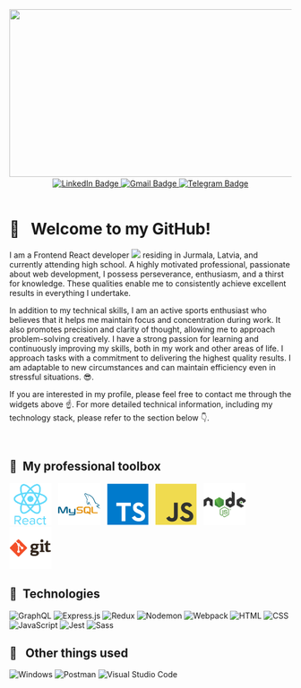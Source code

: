 <div align="center">
  <img src="https://media.giphy.com/media/dWesBcTLavkZuG35MI/giphy.gif" width="600" height="300"/>
</div>

<div id="badges" align="center">
  <a href="https://www.linkedin.com/in/alexander-kuznecov/" target="_blank"">
    <img src="https://img.shields.io/badge/LinkedIn-blue?logo=linkedin&logoColor=white&style=for-the-badge" alt="LinkedIn Badge"/>
  </a>
  <a href="https://alexander.kuznecov16@gmail.com">
    <img src="https://img.shields.io/badge/Gmail-red?logo=gmail&logoColor=white&style=for-the-badge" alt="Gmail Badge"/>
  </a>
  <a href="https://t.me/kznws">
    <img src="https://img.shields.io/badge/Telegram-blue?logo=telegram&logoColor=white&style=for-the-badge" alt="Telegram Badge"/>
  </a>
</div>

<div id="badges" align="center">
  <img src="https://komarev.com/ghpvc/?username=alexkuznecov160z&style=for-the-badge" alt=""/>
</div>

# 👋 &nbsp; Welcome to my GitHub!

I am a Frontend React developer <img src="https://media.giphy.com/media/WUlplcMpOCEmTGBtBW/giphy.gif" width="30px"> residing in Jurmala, Latvia, and currently attending high school. A highly motivated professional, passionate about web development, I possess perseverance, enthusiasm, and a thirst for knowledge. These qualities enable me to consistently achieve excellent results in everything I undertake.

In addition to my technical skills, I am an active sports enthusiast who believes that it helps me maintain focus and concentration during work. It also promotes precision and clarity of thought, allowing me to approach problem-solving creatively. I have a strong passion for learning and continuously improving my skills, both in my work and other areas of life. I approach tasks with a commitment to delivering the highest quality results. I am adaptable to new circumstances and can maintain efficiency even in stressful situations. 😎.

If you are interested in my profile, please feel free to contact me through the widgets above ☝️. For more detailed technical information, including my technology stack, please refer to the section below 👇.

&nbsp;

## 🧰 &nbsp;My professional toolbox

<img  src="https://raw.githubusercontent.com/devicons/devicon/master/icons/react/react-original-wordmark.svg" alt="React" width="75" height="75"/> &nbsp;
<img  src="https://raw.githubusercontent.com/devicons/devicon/master/icons/mysql/mysql-original-wordmark.svg" alt="MySQL" width="75" height="75"/> &nbsp;
<img  src="https://raw.githubusercontent.com/devicons/devicon/master/icons/typescript/typescript-original.svg" alt="TypeScript" width="75" height="75"/> &nbsp;
<img  src="https://raw.githubusercontent.com/devicons/devicon/master/icons/javascript/javascript-original.svg" alt="JavaScript" width="75" height="75"/> &nbsp;
<img  src="https://raw.githubusercontent.com/devicons/devicon/master/icons/nodejs/nodejs-original-wordmark.svg" alt="Node" width="75" height="75"/> &nbsp;
<img  src="https://raw.githubusercontent.com/devicons/devicon/1119b9f84c0290e0f0b38982099a2bd027a48bf1/icons/git/git-original-wordmark.svg" alt="Git" width="75" height="75"/> &nbsp;

## 🔧 &nbsp;Technologies

![GraphQL](https://img.shields.io/badge/GraphQL-E10098?style=for-the-badge&logo=GraphQL&logoColor=white)
![Express.js](https://img.shields.io/badge/Express.js-000000?style=for-the-badge&logo=Express&logoColor=white)
![Redux](https://img.shields.io/badge/Redux-764ABC?style=for-the-badge&logo=Redux&logoColor=white)
![Nodemon](https://img.shields.io/badge/Nodemon-76D04B?style=for-the-badge&logo=Nodemon&logoColor=white)
![Webpack](https://img.shields.io/badge/Webpack-8DD6F9?style=for-the-badge&logo=Webpack&logoColor=black)
![HTML](https://img.shields.io/badge/HTML-239120?style=for-the-badge&logo=HTML5&logoColor=white)
![CSS](https://img.shields.io/badge/CSS-1572B6?style=for-the-badge&logo=CSS3&logoColor=white)
![JavaScript](https://img.shields.io/badge/JavaScript-F7DF1E?style=for-the-badge&logo=JavaScript&logoColor=black)
![Jest](https://img.shields.io/badge/Jest-C21325?style=for-the-badge&logo=Jest&logoColor=white)
![Sass](https://img.shields.io/badge/Sass-CC6699?style=for-the-badge&logo=Sass&logoColor=white)

## 🔌 &nbsp; Other things used

![Windows](https://img.shields.io/badge/Windows-0078D6?style=for-the-badge&logo=windows&logoColor=white)
![Postman](https://img.shields.io/badge/Postman-FF6C37?style=for-the-badge&logo=Postman&logoColor=white)
![Visual Studio Code](https://img.shields.io/badge/Visual%20Studio%20Code-007ACC?style=for-the-badge&logo=Visual%20Studio%20Code&logoColor=white)


